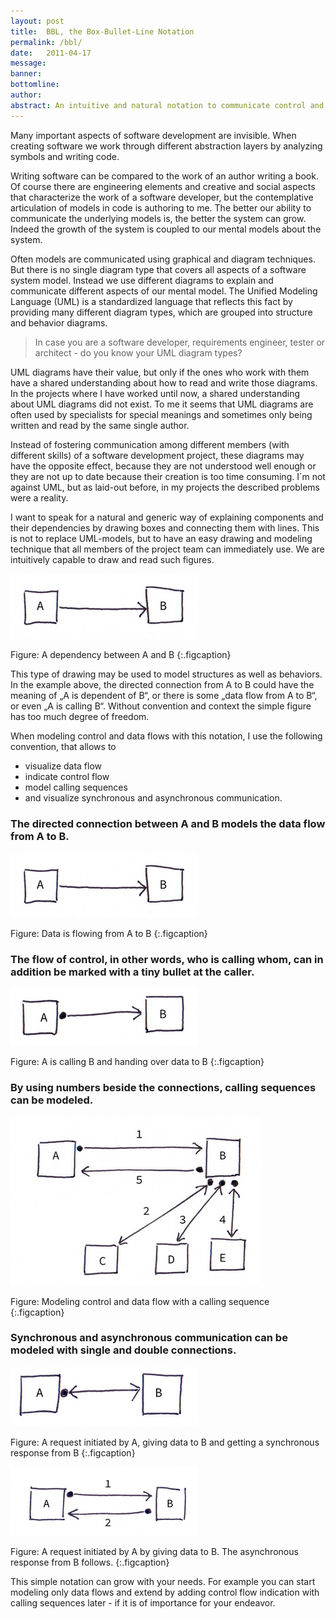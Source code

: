 ```yaml
---
layout: post
title:  BBL, the Box-Bullet-Line Notation
permalink: /bbl/
date:   2011-04-17
message: 
banner: 
bottomline: 
author: 
abstract: An intuitive and natural notation to communicate control and data flows.
---
```

Many important aspects of software development are invisible. When creating software we work through different abstraction layers by analyzing symbols and writing code. 

Writing software can be compared to the work of an author writing a book. Of course there are engineering elements and creative and social aspects that characterize the work of a software developer, but the contemplative articulation of models in code is authoring to me. The better our ability to communicate the underlying models is, the better the system can grow. Indeed the growth of the system is coupled to our mental models about the system.

Often models are communicated using graphical and diagram techniques. But there is no single diagram type that covers all aspects of a software system model. Instead we use different diagrams to explain and communicate different aspects of our mental model. The Unified Modeling Language (UML) is a standardized language that reflects this fact by providing many different diagram types, which are grouped into structure and behavior diagrams.

> In case you are a software developer, requirements engineer, tester or architect - do you know your UML diagram types?

UML diagrams have their value, but only if the ones who work with them have a shared understanding about how to read and write those diagrams. In the projects where I have worked until now, a shared understanding about UML diagrams did not exist. To me it seems that UML diagrams are often used by specialists for special meanings and sometimes only being written and read by the same single author.

Instead of fostering communication among different members (with different skills) of a software development project, these diagrams may have the opposite effect, because they are not understood well enough or they are not up to date because their creation is too time consuming. I´m not against UML, but as laid-out before, in my projects the described problems were a reality.

I want to speak for a natural and generic way of explaining components and their dependencies by drawing boxes and connecting them with lines. This is not to replace UML-models, but to have an easy drawing and modeling technique that all members of the project team can immediately use. We are intuitively capable to draw and read such figures.

![Data flow](/i/blog/data_flow.jpg)

Figure: A dependency between A and B
{:.figcaption}

This type of drawing may be used to model structures as well as behaviors. In the example above, the directed connection from A to B could have the meaning of „A is dependent of B“, or there is some „data flow from A to B“, or even „A is calling B“. Without convention and context the simple figure has too much degree of freedom.

When modeling control and data flows with this notation, I use the following convention, that allows to

* visualize data flow
* indicate control flow
* model calling sequences
* and visualize synchronous and asynchronous communication.

<h3>The directed connection between A and B models the data flow from A to B. </h3>

![Data flow](/i/blog/data_flow.jpg)

Figure: Data is flowing from A to B
{:.figcaption}

<h3>The flow of control, in other words, who is calling whom, can in addition be marked with a tiny bullet at the caller.</h3>

![Control and data flow](/i/blog/control_and_data_flow.jpg)

Figure: A is calling B and handing over data to B
{:.figcaption}

<h3>By using numbers beside the connections, calling sequences can be modeled.</h3>


![Control and data flow with sequence](/i/blog/control_and_data_flow_sequence.jpg)

Figure: Modeling control and data flow with a calling sequence
{:.figcaption}

<h3>Synchronous and asynchronous communication can be modeled with single and double connections.</h3>

![Synchronous request and response](/i/blog/sync_request_response.jpg)

Figure: A request initiated by A, giving data to B and getting a synchronous response from B
{:.figcaption}


![Request with asynchronous response](/i/blog/request_async_response.jpg)

Figure: A request initiated by A by giving data to B. The asynchronous response from B follows.
{:.figcaption}

This simple notation can grow with your needs. For example you can start modeling only data flows and extend by adding control flow indication with calling sequences later - if it is of importance for your endeavor.















